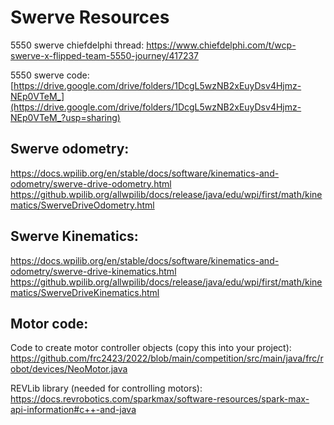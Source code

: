# Swerve Resources

5550 swerve chiefdelphi thread: https://www.chiefdelphi.com/t/wcp-swerve-x-flipped-team-5550-journey/417237

5550 swerve code: [https://drive.google.com/drive/folders/1DcgL5wzNB2xEuyDsv4Hjmz-NEp0VTeM_](https://drive.google.com/drive/folders/1DcgL5wzNB2xEuyDsv4Hjmz-NEp0VTeM_?usp=sharing)

## Swerve odometry: 

https://docs.wpilib.org/en/stable/docs/software/kinematics-and-odometry/swerve-drive-odometry.html
https://github.wpilib.org/allwpilib/docs/release/java/edu/wpi/first/math/kinematics/SwerveDriveOdometry.html

## Swerve Kinematics:

https://docs.wpilib.org/en/stable/docs/software/kinematics-and-odometry/swerve-drive-kinematics.html
https://github.wpilib.org/allwpilib/docs/release/java/edu/wpi/first/math/kinematics/SwerveDriveKinematics.html

## Motor code:

Code to create motor controller objects (copy this into your project): https://github.com/frc2423/2022/blob/main/competition/src/main/java/frc/robot/devices/NeoMotor.java

REVLib library (needed for controlling motors): https://docs.revrobotics.com/sparkmax/software-resources/spark-max-api-information#c++-and-java
